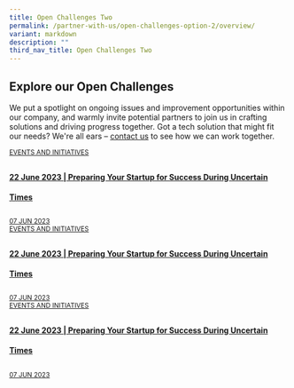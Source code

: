 ```yaml
---
title: Open Challenges Two
permalink: /partner-with-us/open-challenges-option-2/overview/
variant: markdown
description: ""
third_nav_title: Open Challenges Two
---
```

<h2>Explore our Open Challenges</h2>
<p> We put a spotlight on ongoing issues and improvement opportunities within our company, and warmly invite potential partners to join us in crafting solutions and driving progress together. Got a tech solution that might fit our needs? We're all ears – <a href="https://www.mindef.gov.sg/web/portal/rsaf/home/">contact us</a> to see how we can work together.
</p>
    <div class="row">
      <div class="col">
        <a class="is-media-card" href="/events/preparing-your-startup/"><div class="media-card-plain bg-media-color-3 padding--lg">
            <div>
              <small class="has-text-white padding--bottom">EVENTS AND INITIATIVES</small>
              <h4 style="line-height: 2.25rem" class="has-text-white padding--bottom--lg">
                <b>22 June 2023 | Preparing Your Startup for Success During
                  Uncertain Times</b>
              </h4>
            </div>
            <div class="is-fluid padding--top--md description">
              <small class="has-text-white">07 JUN 2023</small>
            </div>
          </div>
        </a>
      </div>
      <div class="col">
        <a class="is-media-card" href="/events/preparing-your-startup/"><div class="media-card-plain bg-media-color-3 padding--lg">
            <div>
              <small class="has-text-white padding--bottom">EVENTS AND INITIATIVES</small>
              <h4 style="line-height: 2.25rem" class="has-text-white padding--bottom--lg">
                <b>22 June 2023 | Preparing Your Startup for Success During
                  Uncertain Times</b>
              </h4>
            </div>
            <div class="is-fluid padding--top--md description">
              <small class="has-text-white">07 JUN 2023</small>
            </div>
          </div>
        </a>
      </div>
      <div class="col">
        <a class="is-media-card" href="/events/preparing-your-startup/"><div class="media-card-plain bg-media-color-3 padding--lg">
            <div>
              <small class="has-text-white padding--bottom">EVENTS AND INITIATIVES</small>
              <h4 style="line-height: 2.25rem" class="has-text-white padding--bottom--lg">
                <b>22 June 2023 | Preparing Your Startup for Success During
                  Uncertain Times</b>
              </h4>
            </div>
            <div class="is-fluid padding--top--md description">
              <small class="has-text-white">07 JUN 2023</small>
            </div>
          </div>
        </a>
      </div>
    </div>
